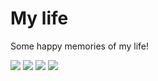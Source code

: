 # My life
<div>
Some happy memories of my life!
</div>

![](https://i.imgur.com/1cbTQ4i.jpg)
![](https://i.imgur.com/nu2K8uw.jpg)
![](https://i.imgur.com/gQDgsfR.jpg)
![](https://i.imgur.com/E7ohAEU.jpg)